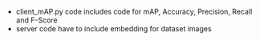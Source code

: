 
- client_mAP.py code includes code for mAP, Accuracy, Precision, Recall and F-Score
- server code have to include embedding for dataset images
